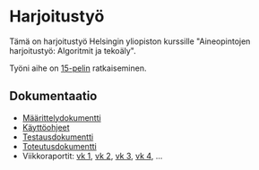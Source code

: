 # Harjoitustyö

Tämä on harjoitustyö Helsingin yliopiston kurssille "Aineopintojen harjoitustyö: Algoritmit ja tekoäly".

Työni aihe on [15-pelin](https://fi.wikipedia.org/wiki/15-peli) ratkaiseminen.

## Dokumentaatio

- [Määrittelydokumentti](https://github.com/kaahy/algolabra-harjoitustyo/blob/main/dokumentaatio/maarittelydokumentti.md)
- [Käyttöohjeet](https://github.com/kaahy/algolabra-harjoitustyo/blob/main/dokumentaatio/ohje.md)
- [Testausdokumentti](https://github.com/kaahy/algolabra-harjoitustyo/blob/main/dokumentaatio/testausdokumentti.md)
- [Toteutusdokumentti](https://github.com/kaahy/algolabra-harjoitustyo/blob/main/dokumentaatio/toteutusdokumentti.md)
- Viikkoraportit:
[vk 1](https://github.com/kaahy/algolabra-harjoitustyo/blob/main/dokumentaatio/viikkoraportti1.md),
[vk 2](https://github.com/kaahy/algolabra-harjoitustyo/blob/main/dokumentaatio/viikkoraportti2.md),
[vk 3](https://github.com/kaahy/algolabra-harjoitustyo/blob/main/dokumentaatio/viikkoraportti3.md),
[vk 4](https://github.com/kaahy/algolabra-harjoitustyo/blob/main/dokumentaatio/viikkoraportti4.md),
...

